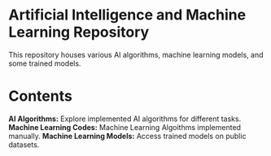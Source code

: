 # Artificial Intelligence and Machine Learning Repository
This repository houses various AI algorithms, machine learning models, and some trained models.
# Contents
**AI Algorithms:** Explore implemented AI algorithms for different tasks.
**Machine Learning Codes:** Machine Learning Algoithms implemented manually.
**Machine Learning Models:** Access trained models on public datasets.

